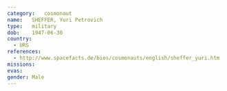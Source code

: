 ```yaml
---
category:	cosmonaut
name:	SHEFFER, Yuri Petrovich 
type:	military
dob:	1947-06-30
country:
  - URS
references:
  - http://www.spacefacts.de/bios/cosmonauts/english/sheffer_yuri.htm
missions:
evas:
gender:	Male
---
```

